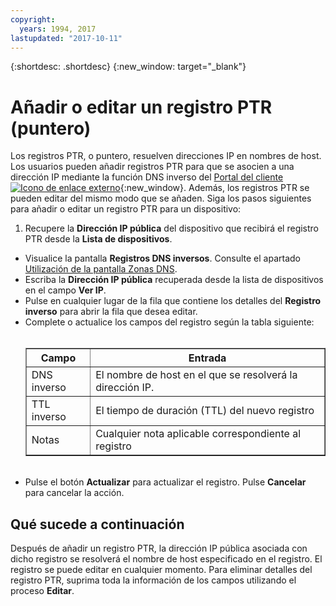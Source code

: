 ```yaml
---
copyright:
  years: 1994, 2017
lastupdated: "2017-10-11"
---
```


{:shortdesc: .shortdesc}
{:new_window: target="_blank"}

# Añadir o editar un registro PTR (puntero)

Los registros PTR, o puntero, resuelven direcciones IP en nombres de host. Los usuarios pueden añadir registros PTR para que se asocien a una dirección IP mediante la función DNS inverso del [Portal del cliente ![Icono de enlace externo](../../icons/launch-glyph.svg "Icono de enlace externo")](https://control.softlayer.com/){:new_window}. Además, los registros PTR se pueden editar del mismo modo que se añaden. Siga los pasos siguientes para añadir o editar un registro PTR para un dispositivo:

1. Recupere la **Dirección IP pública** del dispositivo que recibirá el registro PTR desde la **Lista de dispositivos**.
* Visualice la pantalla **Registros DNS inversos**. Consulte el apartado [Utilización de la pantalla Zonas DNS](use-dns-zones-screen.html).
* Escriba la **Dirección IP pública** recuperada desde la lista de dispositivos en el campo **Ver IP**.
* Pulse en cualquier lugar de la fila que contiene los detalles del **Registro inverso** para abrir la fila que desea editar.
* Complete o actualice los campos del registro según la tabla siguiente:<br/><br/><table border="1"><tbody><tr><th>Campo</th><th>Entrada</th></tr><tr><td>DNS inverso</td><td>El nombre de host en el que se resolverá la dirección IP.</td></tr><tr><td>TTL inverso</td><td>El tiempo de duración (TTL) del nuevo registro</td></tr><tr><td>Notas</td><td>Cualquier nota aplicable correspondiente al registro</td></tr></tbody></table><br/>
* Pulse el botón **Actualizar** para actualizar el registro. Pulse **Cancelar** para cancelar la acción.

## Qué sucede a continuación

Después de añadir un registro PTR, la dirección IP pública asociada con dicho registro se resolverá el nombre de host especificado en el registro. El registro se puede editar en cualquier momento. Para eliminar detalles del registro PTR, suprima toda la información de los campos utilizando el proceso **Editar**.
